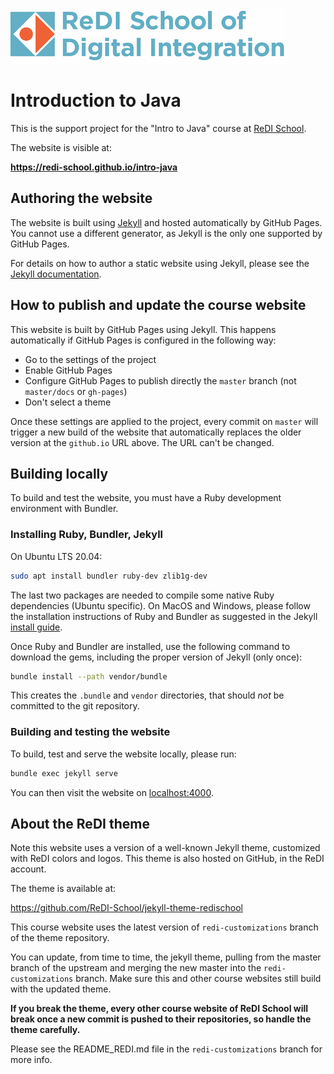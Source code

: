 ![ReDI](redi_banner.png)

# Introduction to Java

This is the support project for the "Intro to Java" course at [ReDI School](https://www.redi-school.org).

The website is visible at:

  **https://redi-school.github.io/intro-java**

## Authoring the website

The website is built using [Jekyll](https://jekyllrb.com) and hosted automatically by GitHub Pages.
You cannot use a different generator, as Jekyll is the only one supported by GitHub Pages.

For details on how to author a static website using Jekyll, please see
the [Jekyll documentation](https://jekyllrb.com/docs).

## How to publish and update the course website

This website is built by GitHub Pages using Jekyll. This happens automatically
if GitHub Pages is configured in the following way:

- Go to the settings of the project
- Enable GitHub Pages
- Configure GitHub Pages to publish directly the `master` branch (not `master/docs` or `gh-pages`)
- Don't select a theme

Once these settings are applied to the project, every commit on `master` will trigger
a new build of the website that automatically replaces the older version
at the `github.io` URL above. The URL can't be changed.

## Building locally

To build and test the website, you must have a Ruby development environment with Bundler.

### Installing Ruby, Bundler, Jekyll

On Ubuntu LTS 20.04:

```bash
sudo apt install bundler ruby-dev zlib1g-dev
```

The last two packages are needed to compile some native Ruby dependencies (Ubuntu specific).
On MacOS and Windows, please follow the installation instructions of Ruby and Bundler
as suggested in the Jekyll [install guide](https://jekyllrb.com/docs/installation).

Once Ruby and Bundler are installed, use the following command to download the gems,
including the proper version of Jekyll (only once):

```bash
bundle install --path vendor/bundle
```

This creates the `.bundle` and `vendor` directories, that should *not* be committed to the git repository.

### Building and testing the website

To build, test and serve the website locally, please run:

```bash
bundle exec jekyll serve
```

You can then visit the website on [localhost:4000](http://localhost:4000).

## About the ReDI theme

Note this website uses a version of a well-known Jekyll theme, customized with ReDI colors and logos.
This theme is also hosted on GitHub, in the ReDI account.

The theme is available at:

  https://github.com/ReDI-School/jekyll-theme-redischool

This course website uses the latest version of `redi-customizations` branch of the theme repository.

You can update, from time to time, the jekyll theme, pulling from the master
branch of the upstream and merging the new master into the `redi-customizations` branch.
Make sure this and other course websites still build with the updated theme.

**If you break the theme, every other course website of ReDI School will break
once a new commit is pushed to their repositories, so handle the theme carefully.**

Please see the README_REDI.md file in the `redi-customizations` branch for more info.

